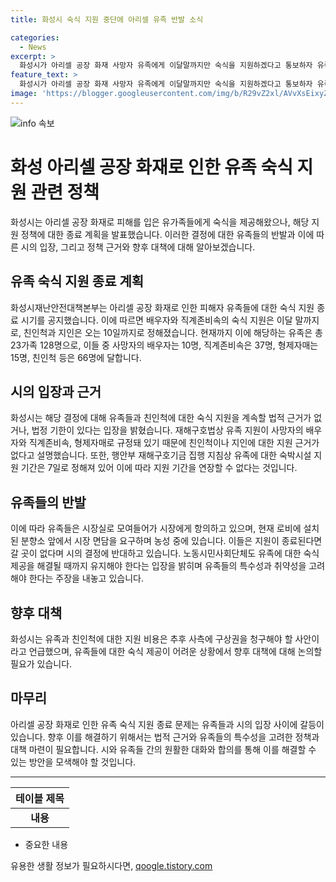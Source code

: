```yaml
---
title: 화성시 숙식 지원 중단에 아리셀 유족 반발 소식

categories:
  - News
excerpt: >
  화성시가 아리셀 공장 화재 사망자 유족에게 이달말까지만 숙식을 지원하겠다고 통보하자 유족들이 거세게 반발하고 있다. 화성시재난안전대책본부는 유족 숙식 지원 만료 시점을 친인척과 지인은 오는 10일까지, 배우자와 직계존비속, 형제자매는 오는 31일까지로 정했다. 이에 유족은 시장에게 면담을 요구하며 농성 중이고, 시 관계자는 더이상 숙식 지원을 이어갈 법적 근거가 없거나 기한이 있다고 밝혔다. 이에 반발하는 유족들과 화성지역 노동시민사회단체는 숙식 제공을 유지하라고 주장하고 있다.
feature_text: >
  화성시가 아리셀 공장 화재 사망자 유족에게 이달말까지만 숙식을 지원하겠다고 통보하자 유족들이 거세게 반발하고 있다. 화성시재난안전대책본부는 유족 숙식 지원 만료 시점을 친인척과 지인은 오는 10일까지, 배우자와 직계존비속, 형제자매는 오는 31일까지로 정했다. 이에 유족은 시장에게 면담을 요구하며 농성 중이고, 시 관계자는 더이상 숙식 지원을 이어갈 법적 근거가 없거나 기한이 있다고 밝혔다. 이에 반발하는 유족들과 화성지역 노동시민사회단체는 숙식 제공을 유지하라고 주장하고 있다.
image: 'https://blogger.googleusercontent.com/img/b/R29vZ2xl/AVvXsEixyZcFfHzMRdzZMjFBmAUKJYCLCGyLL1o632UiGVXcaFdKo_bkvkuCioo0uUKlGfBVcT3P84aROyZIXSBEx3Aw5nCQ3pTgDom1WDC4m8eifvWiAmWEEVb4x6G_l8C0QH225ldMjyaFvpxGEBGNO37VmDTDMHGhJPq73UglMfDca1-0aw/s1600/blogspot.png'
---
```


<p><img src="https://blogger.googleusercontent.com/img/b/R29vZ2xl/AVvXsEixyZcFfHzMRdzZMjFBmAUKJYCLCGyLL1o632UiGVXcaFdKo_bkvkuCioo0uUKlGfBVcT3P84aROyZIXSBEx3Aw5nCQ3pTgDom1WDC4m8eifvWiAmWEEVb4x6G_l8C0QH225ldMjyaFvpxGEBGNO37VmDTDMHGhJPq73UglMfDca1-0aw/s1600/blogspot.png" alt="info 속보" /></p>

<h1 data-ke-size="size26">화성 아리셀 공장 화재로 인한 유족 숙식 지원 관련 정책</h1>

<p data-ke-size="size16">화성시는 아리셀 공장 화재로 피해를 입은 유가족들에게 숙식을 제공해왔으나, 해당 지원 정책에 대한 종료 계획을 발표했습니다. 이러한 결정에 대한 유족들의 반발과 이에 따른 시의 입장, 그리고 정책 근거와 향후 대책에 대해 알아보겠습니다.</p>

<h2 data-ke-size="size24">유족 숙식 지원 종료 계획</h2>

<p data-ke-size="size16">화성시재난안전대책본부는 아리셀 공장 화재로 인한 피해자 유족들에 대한 숙식 지원 종료 시기를 공지했습니다. 이에 따르면 배우자와 직계존비속의 숙식 지원은 이달 말까지로, 친인척과 지인은 오는 10일까지로 정해졌습니다. 현재까지 이에 해당하는 유족은 총 23가족 128명으로, 이들 중 사망자의 배우자는 10명, 직계존비속은 37명, 형제자매는 15명, 친인척 등은 66명에 달합니다.</p>

<h2 data-ke-size="size24">시의 입장과 근거</h2>

<p data-ke-size="size16">화성시는 해당 결정에 대해 유족들과 친인척에 대한 숙식 지원을 계속할 법적 근거가 없거나, 법정 기한이 있다는 입장을 밝혔습니다. 재해구호법상 유족 지원이 사망자의 배우자와 직계존비속, 형제자매로 규정돼 있기 때문에 친인척이나 지인에 대한 지원 근거가 없다고 설명했습니다. 또한, 행안부 재해구호기금 집행 지침상 유족에 대한 숙박시설 지원 기간은 7일로 정해져 있어 이에 따라 지원 기간을 연장할 수 없다는 것입니다.</p>

<h2 data-ke-size="size24">유족들의 반발</h2>

<p data-ke-size="size16">이에 따라 유족들은 시장실로 모여들어가 시장에게 항의하고 있으며, 현재 로비에 설치된 분향소 앞에서 시장 면담을 요구하며 농성 중에 있습니다. 이들은 지원이 종료된다면 갈 곳이 없다며 시의 결정에 반대하고 있습니다. 노동시민사회단체도 유족에 대한 숙식 제공을 해결될 때까지 유지해야 한다는 입장을 밝히며 유족들의 특수성과 취약성을 고려해야 한다는 주장을 내놓고 있습니다.</p>

<h2 data-ke-size="size24">향후 대책</h2>

<p data-ke-size="size16">화성시는 유족과 친인척에 대한 지원 비용은 추후 사측에 구상권을 청구해야 할 사안이라고 언급했으며, 유족들에 대한 숙식 제공이 어려운 상황에서 향후 대책에 대해 논의할 필요가 있습니다.</p>

<h2 data-ke-size="size24">마무리</h2>

<p data-ke-size="size16">아리셀 공장 화재로 인한 유족 숙식 지원 종료 문제는 유족들과 시의 입장 사이에 갈등이 있습니다. 향후 이를 해결하기 위해서는 법적 근거와 유족들의 특수성을 고려한 정책과 대책 마련이 필요합니다. 시와 유족들 간의 원활한 대화와 합의를 통해 이를 해결할 수 있는 방안을 모색해야 할 것입니다.</p>

<hr>

<table>
    <thead>
        <tr>
            <th style="text-align: center;">테이블 제목</th>
        </tr>
    </thead>
    <tbody>
        <tr>
            <td style="text-align: center; height: 17px;"><b>내용</b></td>
        </tr>
    </tbody>
</table>

<ul>
    <li>중요한 내용</li>
</ul>
유용한 생활 정보가 필요하시다면, <a href="https://qoogle.tistory.com" rel="dofollow">qoogle.tistory.com</a>


